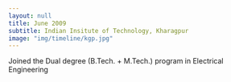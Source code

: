 ```yaml
---
layout: null
title: June 2009
subtitle: Indian Insitute of Technology, Kharagpur
image: "img/timeline/kgp.jpg"
---
```

Joined the Dual degree (B.Tech. + M.Tech.) program in Electrical Engineering